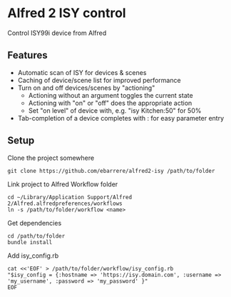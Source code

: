 # Alfred 2 ISY control

Control ISY99i device from Alfred

## Features

* Automatic scan of ISY for devices & scenes
* Caching of device/scene list for improved performance
* Turn on and off devices/scenes by "actioning"
  * Actioning without an argument toggles the current state
  * Actioning with "on" or "off" does the appropriate action
  * Set "on level" of device with, e.g. "isy Kitchen:50" for 50%
* Tab-completion of a device completes with : for easy parameter entry

## Setup

Clone the project somewhere

```git clone https://github.com/ebarrere/alfred2-isy /path/to/folder```

Link project to Alfred Workflow folder

```
cd ~/Library/Application Support/Alfred 2/Alfred.alfredpreferences/workflows
ln -s /path/to/folder/workflow <name>
```

Get dependencies

```
cd /path/to/folder
bundle install
```

Add isy_config.rb

```
cat <<'EOF' > /path/to/folder/workflow/isy_config.rb
"$isy_config = {:hostname => 'https://isy.domain.com', :username => 'my_username', :password => 'my_password' }"
EOF
```
